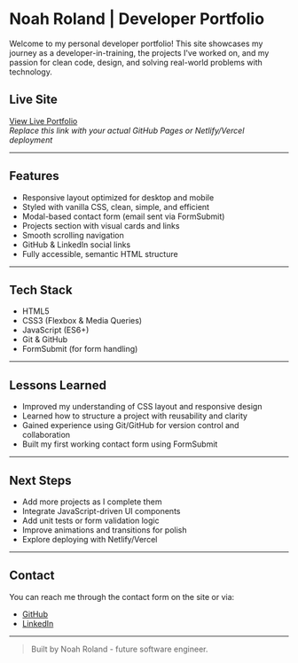 # Noah Roland | Developer Portfolio

Welcome to my personal developer portfolio! This site showcases my journey as a developer-in-training, the projects I've worked on, and my passion for clean code, design, and solving real-world problems with technology.

## Live Site

[View Live Portfolio](https://noah-roland.github.io/)  
*Replace this link with your actual GitHub Pages or Netlify/Vercel deployment*

---

## Features

- Responsive layout optimized for desktop and mobile
- Styled with vanilla CSS, clean, simple, and efficient
- Modal-based contact form (email sent via FormSubmit)
- Projects section with visual cards and links
- Smooth scrolling navigation
- GitHub & LinkedIn social links
- Fully accessible, semantic HTML structure

---

## Tech Stack

- HTML5
- CSS3 (Flexbox & Media Queries)
- JavaScript (ES6+)
- Git & GitHub
- FormSubmit (for form handling)

---

## Lessons Learned

- Improved my understanding of CSS layout and responsive design
- Learned how to structure a project with reusability and clarity
- Gained experience using Git/GitHub for version control and collaboration
- Built my first working contact form using FormSubmit

---

## Next Steps

- Add more projects as I complete them
- Integrate JavaScript-driven UI components
- Add unit tests or form validation logic
- Improve animations and transitions for polish
- Explore deploying with Netlify/Vercel

---

## Contact

You can reach me through the contact form on the site or via:
- [GitHub](https://github.com/noah-roland)
- [LinkedIn](https://www.linkedin.com/in/noah-roland-727132256/)

---

> Built by Noah Roland - future software engineer.
